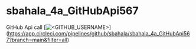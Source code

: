 # sbahala_4a_GitHubApi567
GitHub Api call
[![<GITHUB_USERNAME>](https://circleci.com/gh/<GITHUB_USERNAME>/<REPO_NAME>.svg?style=svg)]
(https://app.circleci.com/pipelines/github/sbahala/sbahala_4a_GitHubApi567?branch=main&filter=all)
